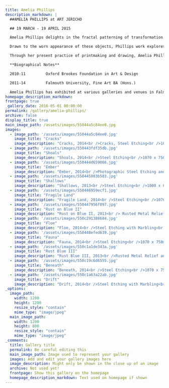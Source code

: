 ```yaml
---
title: Amelia Phillips
description_markdown: |
  ##AMELIA PHILLIPS at ART JERICHO  

  ## 19 MARCH - 19 APRIL 2015

  Amelia Phillips delights in the fractal patterning of transformation. Her etchings charter us on an exploration of an infinite and seemingly chaotic universe. Fascinated by the process of deterioration, the artist is constantly hunting down objects and surfaces that are weathered and transformed by both man and nature.

  Drawn to the worn appearance of these objects, Phillips work explores an absorbing sense of time’s passing, echoing the trail that it leaves behind.  Her art marvels at these temporal veins of the past, picking up the thread to embellish by hand the unending stories and surprises they tell.

  Through her present practice of printmaking and drawing, Amelia Phillips creates etchings that are organic in texture and sensibility, in pursuit of an unexpected and unconventional beauty. 

  **Biographical Notes**

  2010-11         Oxford Brookes Foundation in Art & Design

  2011-14         Falmouth University, Fine Art BA (Hons.)

  Amelia Phillips has exhibited at various galleries and venues in Falmouth during her three years at Falmouth University and subsequently at IO Gallery, Brighton and at the Artists’ Open House Festival in Hove.
homepage_description_markdown: 
frontpage: true
_gallery_date: 2016-05-01 00:00:00
permalink: /gallery/amelia-phillips/
archive: false
display_title: true
main_image_path: /assets/images/55044a5c84ee0.jpg
images:
  - image_path: '/assets/images/55044a5c84ee0.jpg'
    image_title: "Cracks"
    image_description: "Cracks, 2014<br />Cracks, Steel Etching<br />1070 x 750mm"
  - image_path: '/assets/images/550443fdf35db.jpg'
    image_title: "Shoals"
    image_description: "Shoals, 2014<br />Steel Etching<br />1070 x 750 mm"
  - image_path: '/assets/images/550444d659066.jpg'
    image_title: "Ember"
    image_description: "Ember, 2014<br />Photographic Steel Etching and Rusted Metal Relief<br />990 x 700 mm"
  - image_path: '/assets/images/550445903b503.jpg'
    image_title: "Shallows"
    image_description: "Shallows, 2013<br />Steel Etching<br />1000 x 670 mm"
  - image_path: '/assets/images/550446959ecf1.jpg'
    image_title: "Fragile Land"
    image_description: "Fragile Land, 2014<br />Steel Etching<br />1070 X 750mm"
  - image_path: '/assets/images/550447956f097.jpg'
    image_title: "Rust on Blue II"
    image_description: "Rust on Blue II, 2013<br /> Rusted Metal Relief and Monoprint<br /> 880x 640 mm"
  - image_path: '/assets/images/550c291388684.jpg'
    image_title: "Floe"
    image_description: "Floe, 2014<br />Steel Etching with Marbling<br />990 x 685 mm<br />&amp;Acirc;&amp;pound;500"
  - image_path: '/assets/images/550448efed639.jpg'
    image_title: "Fauna"
    image_description: "Fauna, 2014<br />Steel Etching<br />1070 x 750mm"
  - image_path: '/assets/images/550c1a1de343a.jpg'
    image_title: "Rust Blue III"
    image_description: "Rust Blue III, 2013<br />Rusted Metal Relief and Monoprint<br />880 x 640 mm<br />&amp;Acirc;&amp;pound;550 SOLD"
  - image_path: '/assets/images/550c19c6d6555.jpg'
    image_title: "Beneath"
    image_description: "Beneath, 2014<br />Steel Etching<br />1070 x 750 mm<br />&amp;Acirc;&amp;pound;500 framed"
  - image_path: '/assets/images/550c1a63a22ab.jpg'
    image_title: "Drift"
    image_description: "Drift, 2014<br />Steel Etching with Marbling<br />990 x 685 mm<br />&amp;Acirc;&amp;pound;550 framed"    
_options:
  image_path:
    width: 1200
    height: 1200
    resize_style: "contain"
    mime_type: "image/jpeg"
  main_image_path:
    width: 1200
    height: 800
    resize_style: "contain"
    mime_type: "image/jpeg"
_comments:
  title: Gallery title
  permalink: Be careful editing this
  main_image_path: Image used to represent your gallery
  images: Add and edit your gallery images here
  image_description: Might only be shown in the close up of an image
  archive: Not used yet!
  frontpage: Show this gallery on the homepage
  homepage_description_markdown: Text used on homepage if shown
---
```

